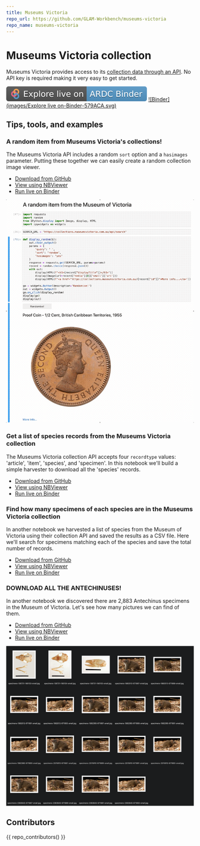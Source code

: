 ```yaml
---
title: Museums Victoria
repo_url: https://github.com/GLAM-Workbench/museums-victoria
repo_name: museums-victoria
---
```


# Museums Victoria collection

Museums Victoria provides access to its [collection data through an API](https://collections.museumsvictoria.com.au/developers). No API key is required making it very easy to get started.

[![ARDC Binder](images/explore-live-on-ardc-binder.svg)](https://binderhub.rc.nectar.org.au/v2/gh/GLAM-Workbench/{{repo_name}}/HEAD?urlpath=lab/tree/index.ipynb)
[![Binder](images/Explore live on-Binder-579ACA.svg)](https://mybinder.org/v2/gh/GLAM-Workbench/recordsearch/HEAD?urlpath=lab/tree/index.ipynb)

## Tips, tools, and examples

### A random item from Museums Victoria's collections!

The Museums Victoria API includes a random `sort` option and a `hasimages` parameter. Putting these together we can easily create a random collection image viewer.

* [Download from GitHub](https://github.com/GLAM-Workbench/museums-victoria/blob/master/museumvic-random-item.ipynb)
* [View using NBViewer](https://nbviewer.jupyter.org/github/GLAM-Workbench/museums-victoria/blob/master/museumvic-random-item.ipynb)
* [Run live on Binder](https://mybinder.org/v2/gh/GLAM-Workbench/museums-victoria/master?urlpath=lab%2Ftree%2Fmuseumvic-random-item.ipynb)

![Screencap of random item notebook](images/museumsvic-random.gif)

### Get a list of species records from the Museums Victoria collection

The Museums Victoria collection API accepts four `recordtype` values: 'article', 'item', 'species', and 'specimen'. In this notebook we'll build a simple harvester to download all the 'species' records.

* [Download from GitHub](https://github.com/GLAM-Workbench/museums-victoria/blob/master/museumvic-get-a-list-of-species.ipynb)
* [View using NBViewer](https://nbviewer.jupyter.org/github/GLAM-Workbench/museums-victoria/blob/master/museumvic-get-a-list-of-species.ipynb)
* [Run live on Binder](https://mybinder.org/v2/gh/GLAM-Workbench/museums-victoria/master?urlpath=lab%2Ftree%2Fmuseumvic-get-a-list-of-species.ipynb)

### Find how many specimens of each species are in the Museums Victoria collection

In another notebook we harvested a list of species from the Museum of Victoria using their collection API and saved the results as a CSV file. Here we'll search for specimens matching each of the species and save the total number of records.

* [Download from GitHub](https://github.com/GLAM-Workbench/museums-victoria/blob/master/museumvic-find-specimens-of-each-species.ipynb)
* [View using NBViewer](https://nbviewer.jupyter.org/github/GLAM-Workbench/museums-victoria/blob/master/museumvic-find-specimens-of-each-species.ipynb)
* [Run live on Binder](https://mybinder.org/v2/gh/GLAM-Workbench/museums-victoria/master?urlpath=lab%2Ftree%2Fmuseumvic-find-specimens-of-each-species.ipynb)

### DOWNLOAD ALL THE ANTECHINUSES!

In another notebook we discovered there are 2,883 Antechinus specimens in the Museum of Victoria. Let's see how many pictures we can find of them.

* [Download from GitHub](https://github.com/GLAM-Workbench/museums-victoria/blob/master/museumvic-download-the-antechinuses.ipynb)
* [View using NBViewer](https://nbviewer.jupyter.org/github/GLAM-Workbench/museums-victoria/blob/master/museumvic-download-the-antechinuses.ipynb)
* [Run live on Binder](https://mybinder.org/v2/gh/GLAM-Workbench/museums-victoria/master?urlpath=lab%2Ftree%2Fmuseumvic-download-the-antechinuses.ipynb)

![Thumbnails of Antechinus photos](images/antechinus-images.png)

## Contributors

{{ repo_contributors() }}
